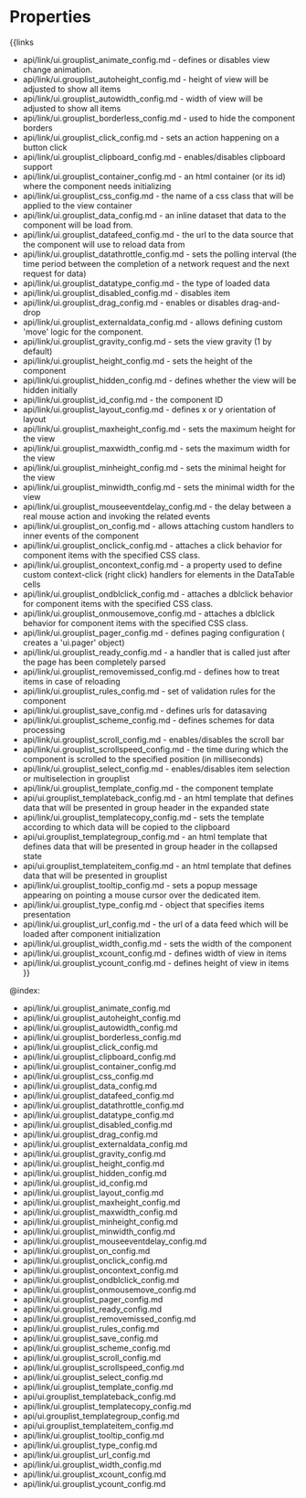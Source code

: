 
Properties
==========

{{links
- api/link/ui.grouplist_animate_config.md - defines or disables view change animation.
- api/link/ui.grouplist_autoheight_config.md - height of view will be adjusted to show all items
- api/link/ui.grouplist_autowidth_config.md - width of view will be adjusted to show all items
- api/link/ui.grouplist_borderless_config.md - used to hide the component borders
- api/link/ui.grouplist_click_config.md - sets an action happening on a button click
- api/link/ui.grouplist_clipboard_config.md - enables/disables clipboard support
- api/link/ui.grouplist_container_config.md - an html container (or its id) where the component needs initializing
- api/link/ui.grouplist_css_config.md - the name of a css class that will be applied to the view container
- api/link/ui.grouplist_data_config.md - an inline dataset that data to the component will be load from.
- api/link/ui.grouplist_datafeed_config.md - the url to the data source that the component will use to reload data from
- api/link/ui.grouplist_datathrottle_config.md - sets the polling interval (the time period between the completion of a network request and the next request for data)
- api/link/ui.grouplist_datatype_config.md - the type of loaded data
- api/link/ui.grouplist_disabled_config.md - disables item
- api/link/ui.grouplist_drag_config.md - enables or disables drag-and-drop
- api/link/ui.grouplist_externaldata_config.md - allows defining custom 'move' logic for the component.
- api/link/ui.grouplist_gravity_config.md - sets the view gravity (1 by default)
- api/link/ui.grouplist_height_config.md - sets the height of the component
- api/link/ui.grouplist_hidden_config.md - defines whether the view will be hidden initially
- api/link/ui.grouplist_id_config.md - the component ID
- api/link/ui.grouplist_layout_config.md - defines x or y orientation of layout
- api/link/ui.grouplist_maxheight_config.md - sets the maximum height for the view
- api/link/ui.grouplist_maxwidth_config.md - sets the maximum width for the view
- api/link/ui.grouplist_minheight_config.md - sets the minimal height for the view
- api/link/ui.grouplist_minwidth_config.md - sets the minimal width for the view
- api/link/ui.grouplist_mouseeventdelay_config.md - the delay between a real mouse action and invoking the related events
- api/link/ui.grouplist_on_config.md - allows attaching custom handlers to inner events of the component
- api/link/ui.grouplist_onclick_config.md - attaches a click behavior for component items with the specified CSS class.
- api/link/ui.grouplist_oncontext_config.md - a property used to define custom context-click (right click) handlers for elements in the DataTable cells<br>
- api/link/ui.grouplist_ondblclick_config.md - attaches a dblclick behavior for component items with the specified CSS class.
- api/link/ui.grouplist_onmousemove_config.md - attaches a dblclick behavior for component items with the specified CSS class.
- api/link/ui.grouplist_pager_config.md - defines paging configuration ( creates a 'ui.pager' object)
- api/link/ui.grouplist_ready_config.md - a handler that is called just after the page has been completely parsed
- api/link/ui.grouplist_removemissed_config.md - defines how to treat items in case of reloading
- api/link/ui.grouplist_rules_config.md - set of validation rules for the component
- api/link/ui.grouplist_save_config.md - defines urls for datasaving
- api/link/ui.grouplist_scheme_config.md - defines schemes for data processing
- api/link/ui.grouplist_scroll_config.md - enables/disables the scroll bar
- api/link/ui.grouplist_scrollspeed_config.md - the time during which the component is scrolled to the specified position (in milliseconds)
- api/link/ui.grouplist_select_config.md - enables/disables item selection or multiselection in grouplist
- api/link/ui.grouplist_template_config.md - the component template
- api/ui.grouplist_templateback_config.md - an html template that defines data that will be presented in group header in the expanded state
- api/link/ui.grouplist_templatecopy_config.md - sets the template according to which data will be copied to the clipboard
- api/ui.grouplist_templategroup_config.md - an html template that defines data that will be presented in group header in the collapsed state
- api/ui.grouplist_templateitem_config.md - an html template that defines data that will be presented in grouplist
- api/link/ui.grouplist_tooltip_config.md - sets a popup message appearing on pointing a mouse cursor over the dedicated item.
- api/link/ui.grouplist_type_config.md - object that specifies items presentation
- api/link/ui.grouplist_url_config.md - the url of a data feed which will be loaded after component initialization
- api/link/ui.grouplist_width_config.md - sets the width of the component
- api/link/ui.grouplist_xcount_config.md - defines width of view in items
- api/link/ui.grouplist_ycount_config.md - defines height of view in items
}}

@index:
- api/link/ui.grouplist_animate_config.md
- api/link/ui.grouplist_autoheight_config.md
- api/link/ui.grouplist_autowidth_config.md
- api/link/ui.grouplist_borderless_config.md
- api/link/ui.grouplist_click_config.md
- api/link/ui.grouplist_clipboard_config.md
- api/link/ui.grouplist_container_config.md
- api/link/ui.grouplist_css_config.md
- api/link/ui.grouplist_data_config.md
- api/link/ui.grouplist_datafeed_config.md
- api/link/ui.grouplist_datathrottle_config.md
- api/link/ui.grouplist_datatype_config.md
- api/link/ui.grouplist_disabled_config.md
- api/link/ui.grouplist_drag_config.md
- api/link/ui.grouplist_externaldata_config.md
- api/link/ui.grouplist_gravity_config.md
- api/link/ui.grouplist_height_config.md
- api/link/ui.grouplist_hidden_config.md
- api/link/ui.grouplist_id_config.md
- api/link/ui.grouplist_layout_config.md
- api/link/ui.grouplist_maxheight_config.md
- api/link/ui.grouplist_maxwidth_config.md
- api/link/ui.grouplist_minheight_config.md
- api/link/ui.grouplist_minwidth_config.md
- api/link/ui.grouplist_mouseeventdelay_config.md
- api/link/ui.grouplist_on_config.md
- api/link/ui.grouplist_onclick_config.md
- api/link/ui.grouplist_oncontext_config.md
- api/link/ui.grouplist_ondblclick_config.md
- api/link/ui.grouplist_onmousemove_config.md
- api/link/ui.grouplist_pager_config.md
- api/link/ui.grouplist_ready_config.md
- api/link/ui.grouplist_removemissed_config.md
- api/link/ui.grouplist_rules_config.md
- api/link/ui.grouplist_save_config.md
- api/link/ui.grouplist_scheme_config.md
- api/link/ui.grouplist_scroll_config.md
- api/link/ui.grouplist_scrollspeed_config.md
- api/link/ui.grouplist_select_config.md
- api/link/ui.grouplist_template_config.md
- api/ui.grouplist_templateback_config.md
- api/link/ui.grouplist_templatecopy_config.md
- api/ui.grouplist_templategroup_config.md
- api/ui.grouplist_templateitem_config.md
- api/link/ui.grouplist_tooltip_config.md
- api/link/ui.grouplist_type_config.md
- api/link/ui.grouplist_url_config.md
- api/link/ui.grouplist_width_config.md
- api/link/ui.grouplist_xcount_config.md
- api/link/ui.grouplist_ycount_config.md

